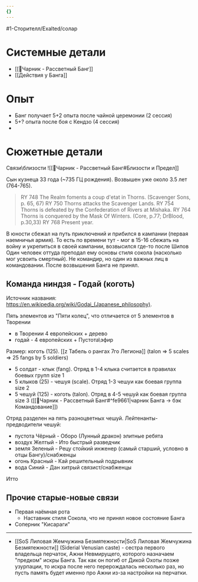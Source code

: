```yaml
---
{}
---
```

#1-Сторителл/Exalted/солар 
# Системные детали

- [[🔆Чарник - Рассветный Банг]]
- [[Действия у Банга]]
# Опыт
- Банг получает 5+2 опыта после чайной церемонии (2 сессия)
- 5+? опыта после боя с Кендзо (4 сессия)
- 
# Сюжетные детали

Связи\близости
![[🔆Чарник - Рассветный Банг#Близости и Предел]]

Сын кузнеца
33 года (~735 ГЦ рождения). Возвышен уже около 3.5 лет (764-765).
> RY 748 The Realm foments a coup d'etat in Thorns. (Scavenger Sons, p. 65, 67)
> RY 750 Thorns attacks the Scavenger Lands.
> RY 754 Thorns is defeated by the Confederation of Rivers at Mishaka. 
> RY 764 Thorns is conquered by the Mask Of Winters. (Core, p.77; DrBlood, p.30,33)
> RY 768 Present year.

В юности сбежал на путь приключений и прибился в кампании (первая наемничья армия). То есть по времени тут - мог в 15-16 сбежать на войну и укрепиться в своей кампании, возвысился где-то после Шипов
Один человек оттуда преподал ему основы стиля сокола (насколько мог усвоить смертный). Не командир, но один из важных лиц в командовании. После возвышения Банга не принял.

## Команда ниндзя - Годай (коготь)

Источник названия: https://en.wikipedia.org/wiki/Godai_(Japanese_philosophy). 

Пять элементов из "Пяти колец", что отличается от 5 элементов в Творении
- в Творении 4 европейских + дерево
- годай - 4 европейских + Пустота\эфир


Размер: коготь (125). [[z Табель о рангах 7го Легиона]] (talon => 5 scales => 25 fangs by 5 soldiers)
- 5 солдат - клык (fang). Отряд в 1-4 клыка считается в правилах боевых групп size 1
- 5 клыков (25) - чешуя (scale). Отряд 1-3 чешуи как боевая группа size 2
- 5 чешуй (125) - коготь (talon). Отряд в 4-5 чешуй как боевая группа size 3
([[🔆Чарник - Рассветный Банг#^fe9661|чарник Банга -> бэк Командование]])


Отряд разделен на пять разноцветных чешуй. Лейтенанты-предводители чешуй:
- пустота Чёрный - Оборо (Лунный дракон) элитные ребята
- воздух Желтый - Ито быстрый разведчик
- земля Зеленый - Рецу стойкий инженер  (самый старший, условно в отцы Бангу)/снабженцы
- огонь Красный - Кай решительный подрывник
- вода  Синий - Дан хитрый связист/снабженцы

Итто
## Прочие старые-новые связи
- Первая наёмная рота
	- Наставник стиля Сокола, что не принял новое состояние Банга
- Соперник "Кисараги"
- ---
- [[SoS Лиловая Жемчужина Безмятежности|SoS Лиловая Жемчужина Безмятежности]] (Siderial Venusian caste) - сестра первого владельца перчаток, Ажни Невмирущего, которого назначаем "предком" искры Банга. Так как он погиб от Дикой Охоты позже узурпации, то искра после него перерождалась несколько раз, но пусть память будет именно про Ажни из-за настройки на перчатки.



